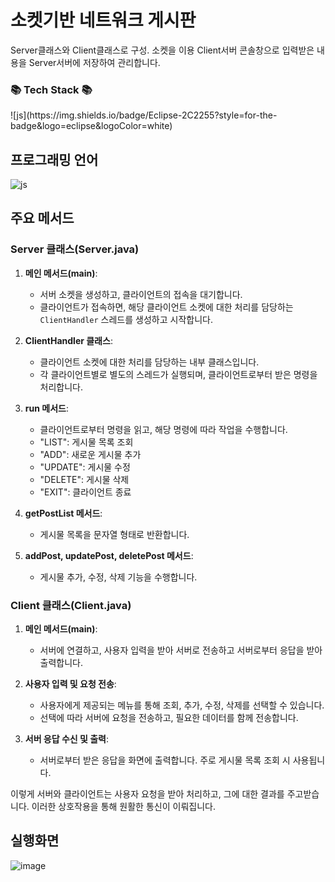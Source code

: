 # 소켓기반 네트워크 게시판
Server클래스와 Client클래스로 구성. 
소켓을 이용 Client서버 콘솔창으로 입력받은 내용을 Server서버에 저장하여 관리합니다.

<h3>📚 Tech Stack 📚</h3>
![js](https://img.shields.io/badge/Eclipse-2C2255?style=for-the-badge&logo=eclipse&logoColor=white)

## 프로그래밍 언어
![js](https://img.shields.io/badge/Java-ED8B00?style=for-the-badge&logo=openjdk&logoColor=white)

## 주요 메서드
### Server 클래스(Server.java)
1. **메인 메서드(main)**:
   - 서버 소켓을 생성하고, 클라이언트의 접속을 대기합니다.
   - 클라이언트가 접속하면, 해당 클라이언트 소켓에 대한 처리를 담당하는 `ClientHandler` 스레드를 생성하고 시작합니다.

2. **ClientHandler 클래스**:
   - 클라이언트 소켓에 대한 처리를 담당하는 내부 클래스입니다.
   - 각 클라이언트별로 별도의 스레드가 실행되며, 클라이언트로부터 받은 명령을 처리합니다.
   
3. **run 메서드**:
   - 클라이언트로부터 명령을 읽고, 해당 명령에 따라 작업을 수행합니다.
   - "LIST": 게시물 목록 조회
   - "ADD": 새로운 게시물 추가
   - "UPDATE": 게시물 수정
   - "DELETE": 게시물 삭제
   - "EXIT": 클라이언트 종료
   
4. **getPostList 메서드**:
   - 게시물 목록을 문자열 형태로 반환합니다.

5. **addPost, updatePost, deletePost 메서드**:
   - 게시물 추가, 수정, 삭제 기능을 수행합니다.

### Client 클래스(Client.java)
1. **메인 메서드(main)**:
   - 서버에 연결하고, 사용자 입력을 받아 서버로 전송하고 서버로부터 응답을 받아 출력합니다.

2. **사용자 입력 및 요청 전송**:
   - 사용자에게 제공되는 메뉴를 통해 조회, 추가, 수정, 삭제를 선택할 수 있습니다.
   - 선택에 따라 서버에 요청을 전송하고, 필요한 데이터를 함께 전송합니다.

3. **서버 응답 수신 및 출력**:
   - 서버로부터 받은 응답을 화면에 출력합니다. 주로 게시물 목록 조회 시 사용됩니다.

이렇게 서버와 클라이언트는 사용자 요청을 받아 처리하고, 그에 대한 결과를 주고받습니다. 이러한 상호작용을 통해 원활한 통신이 이뤄집니다.

## 실행화면
![image](https://github.com/welcomeglory/NetworkBulletinBoard/assets/153584777/608572d1-b18e-4d19-a519-1b29a52ecab5)

    

